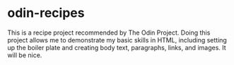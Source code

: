 # odin-recipes
This is a recipe project recommended by The Odin Project. Doing this project allows me to demonstrate my basic skills in HTML, including setting up the boiler plate and creating body text, paragraphs, links, and images. It will be nice.